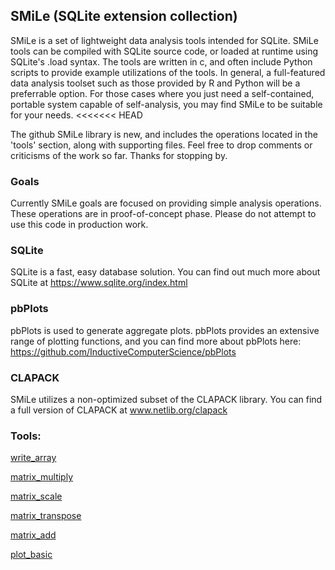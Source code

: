 
## SMiLe (SQLite extension collection)

SMiLe is a set of lightweight data analysis tools intended for SQLite. SMiLe tools can be compiled with SQLite source code, or loaded at runtime using SQLite's .load syntax. The tools are written in c, and often include Python scripts to provide example utilizations of the tools. In general, a full-featured data analysis toolset such as those provided by R and Python will be a preferrable option. For those cases where you just need a self-contained, portable system capable of self-analysis, you may find SMiLe to be suitable for your needs.
<<<<<<< HEAD

The github SMiLe library is new, and includes the operations located in the 'tools' section, along with supporting files. Feel free to drop comments or criticisms of the work so far. Thanks for stopping by. 


### Goals

Currently SMiLe goals are focused on providing simple analysis operations. These operations are in proof-of-concept phase. Please do not attempt to use this code in production work.

### SQLite

SQLite is a fast, easy database solution. You can find out much more about SQLite at https://www.sqlite.org/index.html

### pbPlots

pbPlots is used to generate aggregate plots. pbPlots provides an extensive range of plotting functions, and you can find more about pbPlots here: https://github.com/InductiveComputerScience/pbPlots

### CLAPACK

SMiLe utilizes a non-optimized subset of the CLAPACK library. You can find a full version of CLAPACK at www.netlib.org/clapack

### Tools:

<a href="tools/write_array">write_array</a>

<a href="tools/matrix_multiply">matrix_multiply</a>

<a href="tools/matrix_scale">matrix_scale</a>

<a href="tools/matrix_transpose">matrix_transpose</a>

<a href="tools/matrix_add">matrix_add</a>

<a href="tools/plot_basic">plot_basic</a>
